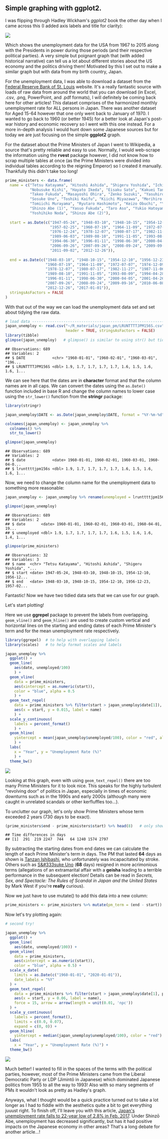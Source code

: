 Simple graphing with ggplot2.
-----------------------------

I was flipping through Hadley Wickham's *ggplot2* book the other day when I came across this (I added axis labels and title for clarity):

![](japan_pm_files/figure-markdown_github/hadleys-plot-1.png)

Which shows the unemployment data for the USA from 1967 to 2015 along with the Presidents in power during those periods (and their respective political parties). A very simple but poignant graph that (with added historical narrative) can tell us a lot about different stories about the US economy and the politics driving them! Motivated by this I set out to make a similar graph but with data from my birth country, Japan.

For the unemployment data, I was able to download a dataset from the [Federal Reserve Bank of St. Louis](https://fred.stlouisfed.org/series/LRHUTTTTJPM156S) website. It's a really fantastic source with loads of raw data from around the world that you can download (in Excel, .csv, .png, PowerPoint, and .pdf formats), I will definitely be coming back here for other articles! This dataset comprises of the harmonized monthly unemployment rate for ALL persons in Japan. There was another dataset for Aged 15-64 however that one only went back to January of 1970. I wanted to go back to 1960 (or better 1945) for a better look at Japan's post-war history and economic recovery so I went with this one instead. For a more in-depth analysis I would hunt down some Japanese sources but for today we are just focusing on the simple **ggplot2** graph.

For the dataset about the Prime Ministers of Japan I went to Wikipedia, a source that's pretty reliable and easy to use. Normally, I would web-scrape the information using the **rvest** package however, I did not know how to scrap multiple tables at once (as the Prime Ministers were divided into individual tables according to the reigning Emperor) so I created it manually. Thankfully this didn't take too long!

``` r
prime_ministers <- data.frame(
  name = c("Tetsu Katayama", "Hitoshi Ashida", "Shigeru Yoshida", "Ichiro Hatoyama", "Tanzan Ishibashi",
           "Nobusuke Kishi", "Hayato Ikeda", "Eisaku Sato", "Kakuei Tanaka", "Takeo Miki",
           "Takeo Fukuda", "Masayoshi Ohira", "Zenko Suzuki", "Yasuhiro Nakasone", "Noboru Takeshita",
           "Sosuke Uno", "Toshiki Kaifu", "Kiichi Miyazawa", "Morihiro Hosokawa", "Tsutomu Hata",
           "Tomiichi Murayama", "Ryutaro Hashimoto", "Keizo Obuchi", "Yoshiro Mori", "Junichiro Koizumi",
           "Shinzo Abe (1)", "Yasuo Fukuda", "Taro Aso", "Yukio Hatoyama", "Naoto Kan",
           "Yoshihiko Noda", "Shinzo Abe (2)"),
  
  start = as.Date(c("1947-05-24", "1948-03-10", "1948-10-15", "1954-12-10", "1956-12-23",
                    "1957-02-25", "1960-07-19", "1964-11-09", "1972-07-07", "1974-12-09",
                    "1976-12-24", "1978-12-07", "1980-07-17", "1982-11-27", "1987-11-06",
                    "1989-06-03", "1989-08-10", "1991-11-05", "1993-08-09", "1994-04-28",
                    "1994-06-30", "1996-01-11", "1998-06-30", "2000-04-05", "2001-04-26",
                    "2006-09-26", "2007-09-26", "2008-09-24", "2009-09-16", "2010-06-08",
                    "2011-09-02", "2012-12-26")),
  
  end = as.Date(c("1948-03-10", "1948-10-15", "1954-12-10", "1956-12-23", "1957-02-25",
                  "1960-07-19", "1964-11-09", "1972-07-07", "1974-12-09", "1976-12-24",
                  "1978-12-07", "1980-07-17", "1982-11-27", "1987-11-06", "1989-06-03",
                  "1989-08-10", "1991-11-05", "1993-08-09", "1994-04-28", "1994-06-30",
                  "1996-01-11", "1998-06-30", "2000-04-05", "2001-04-26", "2006-09-26",
                  "2007-09-26", "2008-09-24", "2009-09-16", "2010-06-08", "2011-09-02",
                  "2012-12-26", "2017-01-01")),
  stringsAsFactors = FALSE
)
```

With that out of the way we can load the unemployment data set and set about tidying the raw data.

``` r
# load data ---------------------------------------------------------------
japan_unemploy <- read.csv("~/R_materials/japan_pm/LRUNTTTTJPM156S.csv", 
                           header = TRUE, stringsAsFactors = FALSE)
library(tibble)
glimpse(japan_unemploy)   # glimpse() is similar to using str() but tidier
```

    ## Observations: 689
    ## Variables: 2
    ## $ DATE            <chr> "1960-01-01", "1960-02-01", "1960-03-01", "196...
    ## $ LRUNTTTTJPM156S <dbl> 1.9, 1.7, 1.7, 1.7, 1.7, 1.6, 1.5, 1.6, 1.6, 1...

We can see here that the dates are in **character** format and that the column names are in all caps. We can convert the dates using the `as.Date()` function included in base R and change the column names to lower case using the `str_lower()` function from the **stringr** package:

``` r
library(stringr)

japan_unemploy$DATE <- as.Date(japan_unemploy$DATE, format = "%Y-%m-%d")

colnames(japan_unemploy) <- japan_unemploy %>% 
  colnames() %>% 
  str_to_lower()

glimpse(japan_unemploy)
```

    ## Observations: 689
    ## Variables: 2
    ## $ date            <date> 1960-01-01, 1960-02-01, 1960-03-01, 1960-04-0...
    ## $ lrunttttjpm156s <dbl> 1.9, 1.7, 1.7, 1.7, 1.7, 1.6, 1.5, 1.6, 1.6, 1...

Now, we need to change the column name for the unemployment data to something more reasonable:

``` r
japan_unemploy <- japan_unemploy %>% rename(unemployed = lrunttttjpm156s)

glimpse(japan_unemploy)
```

    ## Observations: 689
    ## Variables: 2
    ## $ date       <date> 1960-01-01, 1960-02-01, 1960-03-01, 1960-04-01, 19...
    ## $ unemployed <dbl> 1.9, 1.7, 1.7, 1.7, 1.7, 1.6, 1.5, 1.6, 1.6, 1.4, 1...

``` r
glimpse(prime_ministers)
```

    ## Observations: 32
    ## Variables: 3
    ## $ name  <chr> "Tetsu Katayama", "Hitoshi Ashida", "Shigeru Yoshida", "...
    ## $ start <date> 1947-05-24, 1948-03-10, 1948-10-15, 1954-12-10, 1956-12...
    ## $ end   <date> 1948-03-10, 1948-10-15, 1954-12-10, 1956-12-23, 1957-02...

Fantastic! Now we have two tidied data sets that we can use for our graph.

Let's start plotting!

Here we use **ggrepel** package to prevent the labels from overlapping. `geom_vline()` and `geom_hline()` are used to create custom vertical and horizontal lines on the starting and ending dates of each Prime Minister's term and for the mean unemployment rate respectively.

``` r
library(ggrepel)  # to help with overlapping labels
library(scales)   # to help format scales and labels

japan_unemploy %>% 
  ggplot() +
  geom_line(
    aes(date, unemployed/100)
    ) +
  geom_vline(
    data = prime_ministers, 
    aes(xintercept = as.numeric(start)),
    color = "blue", alpha = 0.5
    ) +
  geom_text_repel(
    data = prime_ministers %>% filter(start > japan_unemploy$date[1]),
    aes(x = start, y = 0.015, label = name)
    ) +
  scale_y_continuous(
    labels = percent_format()
    ) +
  geom_hline(
    yintercept = mean(japan_unemploy$unemployed/100), color = "red", alpha = 0.5
    ) +
  labs(
    x = "Year", y = "Unemployment Rate (%)"
    ) +
  theme_bw()
```

<img src="japan_pm_files/figure-markdown_github/first-plot-1.png" style="display: block; margin: auto;" />

Looking at this graph, even with using `geom_text_repel()` there are too many Prime Ministers for it to look nice. This speaks for the highly turbulent "revolving door" of politics in Japan, especially in times of economic downturns such as in the 1990s and early 2000s (although many were caught in unrelated scandals or other kerfluffles too...).

To unclutter our graph, let's only show Prime Ministers whose term exceeded 2 years (730 days to be exact).

``` r
(prime_ministers$end - prime_ministers$start) %>% head(8)   # only show results from first 8 rows
```

    ## Time differences in days
    ## [1]  291  219 2247  744   64 1240 1574 2797

By subtracting the starting dates from end dates we can calculate the length of each Prime Minister's term in days. The PM that lasted **64** days as shown is [Tanzan Ishibashi](https://en.wikipedia.org/wiki/Tanzan_Ishibashi), who unfortunately was incapacitated by stroke. Others such as [S&\#333suke Uno](https://en.wikipedia.org/wiki/S%C5%8Dsuke_Uno) (**68** days) resigned in more acrimonious terms (allegations of an extramarital affair with a **geisha** leading to a terrible performance in the subsequent election! Details can be read in *Secrets, Sex, and Spectacle: The Rules of Scandal in Japan and the United States* by Mark West if you're **really** curious).

Now we just have to use mutate() to add this data into a new column:

``` r
prime_ministers <- prime_ministers %>% mutate(pm_term = (end - start))
```

Now let's try plotting again:

``` r
# second try!

japan_unemploy %>% 
  ggplot() +
  geom_line(
    aes(date, unemployed/100)) +
  geom_vline(
    data = prime_ministers, 
    aes(xintercept = as.numeric(start)),
    color = "blue", alpha = 0.5) +
  scale_x_date(
    limits = as.Date(c("1960-01-01", "2020-01-01")),
    date_labels = "%Y"
  ) +
  geom_text_repel(
    data = prime_ministers %>% filter(start > japan_unemploy$date[1], pm_term > 730),
    aes(x = start, y = 0.06, label = name), 
    force = 15, arrow = arrow(length = unit(0.01, 'npc'))
  ) +
  scale_y_continuous(
    labels = percent_format(), 
    limits = c(0.0, 0.07),
    expand = c(0, 0)) +
  geom_hline(
    yintercept = median(japan_unemploy$unemployed/100), color = "red") +
  labs(
    x = "Year", y = "Unemployment Rate (%)") +
  theme_bw()
```

<img src="japan_pm_files/figure-markdown_github/plot-again-1.png" style="display: block; margin: auto;" />

Much better! I wanted to fill in the spaces of the terms with the political parties, however, most of the Prime Ministers came from the Liberal Democratic Party or LDP (Jimintō in Japanese) which dominated Japanese politics from 1955 to all the way to 1993! Also with so many segments of PMs it wouldn't look as pretty as Hadley's graph.

Anyways, what I thought would be a quick practice turned out to take a lot longer as I had to fiddle with the aesthetics quite a bit to get everything juuust right. To finish off, I'll leave you with this article, [Japan's unemployment rate falls to 22-year low of 2.8% in Feb. 2017](https://www.japantimes.co.jp/news/2017/03/31/business/economy-business/joblessness-falls-22-year-low-2-8-february/). Under Shinzō Abe, unemployment has decreased significantly, but has it had positive impacts on the Japanese economy in other areas? That's a long debate for another article...!
